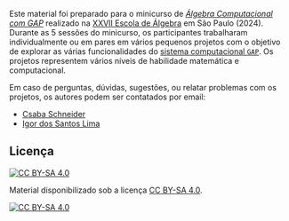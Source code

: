 Este material foi preparado para o minicurso de [*Álgebra Computacional com GAP*](https://www.https://schcs.github.io/MiniCursoGAP) realizado na [XXVII Escola de Álgebra](https://algebra2024.ime.usp.br/index.php) em São Paulo (2024). Durante as 5 sessões do minicurso, os participantes trabalharam individualmente ou em pares em vários pequenos projetos com o objetivo de explorar as várias funcionalidades do [sistema computacional `GAP`](www.gap-system.org). Os projetos representem vários níveis de habilidade matemática e computacional.



Em caso de perguntas, dúvidas, sugestões, ou relatar problemas com os projetos, os autores podem ser contatados por email:

- [Csaba Schneider](http://schcs.github.io/WP) 
- [Igor dos Santos Lima](https://mat.unb.br/index.php/pessoas/docentes/29-igor-dos-santos-lima)

## Licença 

[![CC BY-SA 4.0][cc-by-sa-shield]][cc-by-sa]

Material disponibilizado sob a licença
[CC BY-SA 4.0][cc-by-sa].

[![CC BY-SA 4.0][cc-by-sa-image]][cc-by-sa]

[cc-by-sa]: http://creativecommons.org/licenses/by-sa/4.0/
[cc-by-sa-image]: https://licensebuttons.net/l/by-sa/4.0/88x31.png
[cc-by-sa-shield]: https://img.shields.io/badge/License-CC%20BY--SA%204.0-lightgrey.svg
